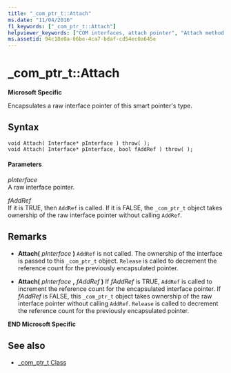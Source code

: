 ```yaml
---
title: "_com_ptr_t::Attach"
ms.date: "11/04/2016"
f1_keywords: ["_com_ptr_t::Attach"]
helpviewer_keywords: ["COM interfaces, attach pointer", "Attach method [C++]"]
ms.assetid: 94c18e0a-06be-4ca7-bdaf-cd54ec0a645e
---
```

# _com_ptr_t::Attach

**Microsoft Specific**

Encapsulates a raw interface pointer of this smart pointer's type.

## Syntax

```
void Attach( Interface* pInterface ) throw( );
void Attach( Interface* pInterface, bool fAddRef ) throw( );
```

#### Parameters

*pInterface*<br/>
A raw interface pointer.

*fAddRef*<br/>
If it is TRUE, then `AddRef` is called. If it is FALSE, the `_com_ptr_t` object takes ownership of the raw interface pointer without calling `AddRef`.

## Remarks

- **Attach(**  *pInterface*  **)** `AddRef` is not called. The ownership of the interface is passed to this `_com_ptr_t` object. `Release` is called to decrement the reference count for the previously encapsulated pointer.

- **Attach(**  *pInterface* **,**  *fAddRef*  **)** If *fAddRef* is TRUE, `AddRef` is called to increment the reference count for the encapsulated interface pointer. If *fAddRef* is FALSE, this `_com_ptr_t` object takes ownership of the raw interface pointer without calling `AddRef`. `Release` is called to decrement the reference count for the previously encapsulated pointer.

**END Microsoft Specific**

## See also

- [_com_ptr_t Class](../cpp/com-ptr-t-class.md)
